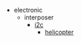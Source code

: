* electronic
  * interposer
    * [i2c](electronic/interposer/i2c)
      * [helicopter](electronic/interposer/i2c/helicopter)
